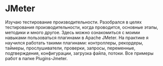 # JMeter  
Изучаю тестирование производительности.
Разобрался в целях тестирования производительности, когда проводится, основные этапы, методики и много другое.
Здесь можно ознакомиться с моими навыками пользоваться плагинами в Apache JMeter.
На практике я научился работать такими плагинами: контроллеры, рекордеры, таймеры, прослушиватели, проверки, запросы, переменные, подтверждения, конфигурации, загрузка файла, потоки. Все примеры работ в папке Plugins-Jmeter.

